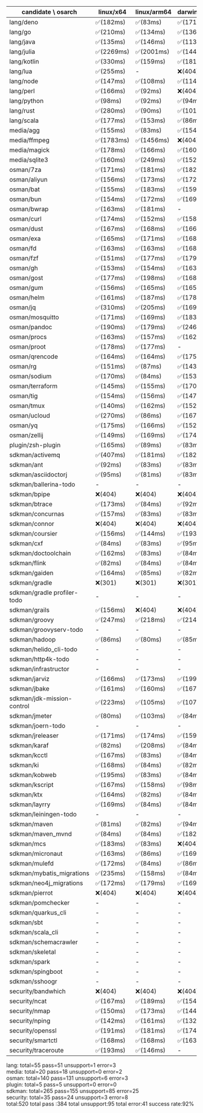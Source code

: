| candidate \ osarch | linux/x64 | linux/arm64 | darwin/x64 | darwin/arm64 | win/x64 |
| ------------------ | ----------- | ------------ | ---------- | --------- | ------- |
|lang/deno | ✅(182ms) | ✅(83ms) | ✅(171ms) | ✅(162ms) | ✅(195ms) |
|lang/go | ✅(210ms) | ✅(134ms) | ✅(136ms) | ✅(136ms) | ✅(137ms) |
|lang/java | ✅(135ms) | ✅(146ms) | ✅(113ms) | ✅(128ms) | ✅(125ms) |
|lang/julia | ✅(2269ms) | ✅(2001ms) | ✅(1443ms) | ✅(1788ms) | ✅(1565ms) |
|lang/kotlin | ✅(330ms) | ✅(159ms) | ✅(181ms) | ✅(163ms) | ✅(157ms) |
|lang/lua | ✅(255ms) | - | ❌(404)| ❌(404)| ✅(214ms) |
|lang/node | ✅(147ms) | ✅(108ms) | ✅(114ms) | ✅(109ms) | ✅(110ms) |
|lang/perl | ✅(166ms) | ✅(92ms) | ❌(404)| ✅(168ms) | ✅(362ms) |
|lang/python | ✅(98ms) | ✅(92ms) | ✅(94ms) | ✅(101ms) | ✅(95ms) |
|lang/rust | ✅(280ms) | ✅(90ms) | ✅(101ms) | ✅(93ms) | ✅(93ms) |
|lang/scala | ✅(177ms) | ✅(153ms) | ✅(86ms) | ✅(85ms) | ✅(84ms) |
|media/agg | ✅(155ms) | ✅(83ms) | ✅(154ms) | ✅(149ms) | ✅(212ms) |
|media/ffmpeg | ✅(1783ms) | ✅(1456ms) | ❌(404)| ✅(1396ms) | ✅(1408ms) |
|media/magick | ✅(178ms) | ✅(166ms) | ✅(160ms) | ✅(198ms) | ❌(404)|
|media/sqlite3 | ✅(160ms) | ✅(249ms) | ✅(152ms) | ✅(156ms) | ✅(157ms) |
|osman/7za | ✅(171ms) | ✅(181ms) | ✅(182ms) | ✅(159ms) | ✅(175ms) |
|osman/aliyun | ✅(156ms) | ✅(173ms) | ✅(172ms) | ✅(165ms) | ✅(164ms) |
|osman/bat | ✅(155ms) | ✅(183ms) | ✅(159ms) | ✅(180ms) | ✅(158ms) |
|osman/bun | ✅(154ms) | ✅(172ms) | ✅(169ms) | ✅(164ms) | ❌(404)|
|osman/bwrap | ✅(163ms) | ✅(181ms) | - | - | - |
|osman/curl | ✅(174ms) | ✅(152ms) | ✅(158ms) | ✅(173ms) | ✅(157ms) |
|osman/dust | ✅(167ms) | ✅(168ms) | ✅(166ms) | ✅(174ms) | ✅(185ms) |
|osman/exa | ✅(165ms) | ✅(171ms) | ✅(168ms) | ✅(157ms) | ✅(170ms) |
|osman/fd | ✅(163ms) | ✅(163ms) | ✅(168ms) | ✅(91ms) | ✅(172ms) |
|osman/fzf | ✅(151ms) | ✅(177ms) | ✅(179ms) | ✅(164ms) | ✅(157ms) |
|osman/gh | ✅(153ms) | ✅(154ms) | ✅(163ms) | ✅(177ms) | ✅(155ms) |
|osman/gost | ✅(177ms) | ✅(198ms) | ✅(168ms) | ✅(151ms) | ✅(151ms) |
|osman/gum | ✅(156ms) | ✅(165ms) | ✅(165ms) | ✅(159ms) | ✅(156ms) |
|osman/helm | ✅(161ms) | ✅(187ms) | ✅(178ms) | ✅(148ms) | ✅(160ms) |
|osman/jq | ✅(310ms) | ✅(205ms) | ✅(169ms) | ✅(152ms) | ✅(154ms) |
|osman/mosquitto | ✅(171ms) | ✅(169ms) | ✅(183ms) | ✅(175ms) | ✅(178ms) |
|osman/pandoc | ✅(190ms) | ✅(179ms) | ✅(246ms) | ✅(192ms) | ✅(197ms) |
|osman/procs | ✅(163ms) | ✅(157ms) | ✅(162ms) | ✅(164ms) | ✅(155ms) |
|osman/proot | ✅(178ms) | ✅(177ms) | - | - | - |
|osman/qrencode | ✅(164ms) | ✅(164ms) | ✅(175ms) | ✅(180ms) | ✅(150ms) |
|osman/rg | ✅(151ms) | ✅(87ms) | ✅(143ms) | ✅(85ms) | ✅(146ms) |
|osman/sodium | ✅(170ms) | ✅(84ms) | ✅(153ms) | ✅(159ms) | ✅(149ms) |
|osman/terraform | ✅(145ms) | ✅(155ms) | ✅(170ms) | ✅(143ms) | ✅(180ms) |
|osman/tig | ✅(154ms) | ✅(156ms) | ✅(147ms) | ✅(156ms) | ❌(404)|
|osman/tmux | ✅(140ms) | ✅(162ms) | ✅(152ms) | ✅(148ms) | ✅(177ms) |
|osman/ucloud | ✅(270ms) | ✅(86ms) | ✅(167ms) | ✅(156ms) | ✅(141ms) |
|osman/yq | ✅(175ms) | ✅(166ms) | ✅(152ms) | ✅(183ms) | ✅(226ms) |
|osman/zellij | ✅(149ms) | ✅(169ms) | ✅(174ms) | ✅(156ms) | ❌(404)|
|plugin/zsh-plugin | ✅(165ms) | ✅(89ms) | ✅(83ms) | ✅(84ms) | ✅(97ms) |
|sdkman/activemq | ✅(407ms) | ✅(181ms) | ✅(182ms) | ✅(183ms) | ✅(392ms) |
|sdkman/ant | ✅(92ms) | ✅(83ms) | ✅(83ms) | ✅(85ms) | ✅(81ms) |
|sdkman/asciidoctorj | ✅(95ms) | ✅(81ms) | ✅(83ms) | ✅(84ms) | ✅(83ms) |
|sdkman/ballerina-todo | - | - | - | - | - |
|sdkman/bpipe | ❌(404)| ❌(404)| ❌(404)| ❌(404)| ❌(404)|
|sdkman/btrace | ✅(173ms) | ✅(84ms) | ✅(92ms) | ✅(84ms) | ✅(149ms) |
|sdkman/concurnas | ✅(157ms) | ✅(83ms) | ✅(83ms) | ✅(83ms) | ✅(83ms) |
|sdkman/connor | ❌(404)| ❌(404)| ❌(404)| ❌(404)| ❌(404)|
|sdkman/coursier | ✅(156ms) | ✅(144ms) | ✅(193ms) | ✅(85ms) | ❌(404)|
|sdkman/cxf | ✅(84ms) | ✅(83ms) | ✅(95ms) | ✅(88ms) | ✅(81ms) |
|sdkman/doctoolchain | ✅(162ms) | ✅(83ms) | ✅(84ms) | ✅(145ms) | ✅(84ms) |
|sdkman/flink | ✅(82ms) | ✅(84ms) | ✅(84ms) | ✅(94ms) | ✅(82ms) |
|sdkman/gaiden | ✅(164ms) | ✅(85ms) | ✅(82ms) | ✅(84ms) | ✅(83ms) |
|sdkman/gradle | ❌(301)| ❌(301)| ❌(301)| ❌(301)| ❌(301)|
|sdkman/gradle profiler-todo | - | - | - | - | - |
|sdkman/grails | ✅(156ms) | ❌(404)| ❌(404)| ✅(83ms) | ✅(83ms) |
|sdkman/groovy | ✅(247ms) | ✅(218ms) | ✅(214ms) | ✅(211ms) | ✅(215ms) |
|sdkman/groovyserv-todo | - | - | - | - | - |
|sdkman/hadoop | ✅(86ms) | ✅(80ms) | ✅(85ms) | ✅(84ms) | ✅(84ms) |
|sdkman/helido_cli-todo | - | - | - | - | - |
|sdkman/http4k-todo | - | - | - | - | - |
|sdkman/infrastructor | - | - | - | - | - |
|sdkman/jarviz | ✅(166ms) | ✅(173ms) | ✅(199ms) | ✅(251ms) | ✅(198ms) |
|sdkman/jbake | ✅(161ms) | ✅(160ms) | ✅(167ms) | ✅(84ms) | ✅(84ms) |
|sdkman/jdk-mission-control | ✅(223ms) | ✅(105ms) | ✅(107ms) | ✅(104ms) | ✅(106ms) |
|sdkman/jmeter | ✅(80ms) | ✅(103ms) | ✅(84ms) | ✅(84ms) | ✅(82ms) |
|sdkman/joern-todo | - | - | - | - | - |
|sdkman/jreleaser | ✅(171ms) | ✅(174ms) | ✅(159ms) | ✅(166ms) | ❌(404)|
|sdkman/karaf | ✅(82ms) | ✅(208ms) | ✅(84ms) | ✅(85ms) | ✅(87ms) |
|sdkman/kcctl | ✅(167ms) | ✅(83ms) | ✅(84ms) | ✅(83ms) | ✅(83ms) |
|sdkman/ki | ✅(168ms) | ✅(84ms) | ✅(82ms) | ✅(82ms) | ✅(82ms) |
|sdkman/kobweb | ✅(195ms) | ✅(83ms) | ✅(84ms) | ✅(84ms) | ✅(82ms) |
|sdkman/kscript | ✅(167ms) | ✅(158ms) | ✅(98ms) | ✅(84ms) | ✅(85ms) |
|sdkman/ktx | ✅(164ms) | ✅(82ms) | ✅(84ms) | ✅(85ms) | ✅(83ms) |
|sdkman/layrry | ✅(169ms) | ✅(84ms) | ✅(84ms) | ✅(85ms) | ✅(82ms) |
|sdkman/leiningen-todo | - | - | - | - | - |
|sdkman/maven | ✅(81ms) | ✅(82ms) | ✅(94ms) | ✅(83ms) | ✅(81ms) |
|sdkman/maven_mvnd | ✅(84ms) | ✅(84ms) | ✅(182ms) | ✅(151ms) | ✅(171ms) |
|sdkman/mcs | ✅(183ms) | ✅(83ms) | ❌(404)| ✅(180ms) | ✅(168ms) |
|sdkman/micronaut | ✅(163ms) | ✅(86ms) | ✅(169ms) | ✅(154ms) | ✅(178ms) |
|sdkman/mulefd | ✅(172ms) | ✅(84ms) | ✅(86ms) | ✅(82ms) | ✅(83ms) |
|sdkman/mybatis_migrations | ✅(235ms) | ✅(158ms) | ✅(84ms) | ✅(83ms) | ✅(151ms) |
|sdkman/neo4j_migrations | ✅(172ms) | ✅(179ms) | ✅(169ms) | ✅(164ms) | ✅(157ms) |
|sdkman/pierrot | ❌(404)| ❌(404)| ❌(404)| ❌(404)| ❌(404)|
|sdkman/pomchecker | - | - | - | - | - |
|sdkman/quarkus_cli | - | - | - | - | - |
|sdkman/sbt | - | - | - | - | - |
|sdkman/scala_cli | - | - | - | - | - |
|sdkman/schemacrawler | - | - | - | - | - |
|sdkman/skeletal | - | - | - | - | - |
|sdkman/spark | - | - | - | - | - |
|sdkman/spingboot | - | - | - | - | - |
|sdkman/sshoogr | - | - | - | - | - |
|security/bandwhich | ❌(404)| ❌(404)| ❌(404)| ❌(404)| ❌(404)|
|security/ncat | ✅(167ms) | ✅(189ms) | ✅(154ms) | ✅(149ms) | ❌(400)|
|security/nmap | ✅(150ms) | ✅(173ms) | ✅(144ms) | ✅(137ms) | ❌(400)|
|security/nping | ✅(142ms) | ✅(161ms) | ✅(132ms) | ✅(147ms) | ❌(400)|
|security/openssl | ✅(191ms) | ✅(181ms) | ✅(174ms) | ✅(167ms) | ✅(173ms) |
|security/smartctl | ✅(168ms) | ✅(168ms) | ✅(163ms) | ✅(188ms) | ✅(173ms) |
|security/traceroute | ✅(193ms) | ✅(146ms) | - | - | - |


lang: total=55 pass=51 unsupport=1 error=3  
media: total=20 pass=18 unsupport=0 error=2  
osman: total=140 pass=131 unsupport=6 error=3  
plugin: total=5 pass=5 unsupport=0 error=0  
sdkman: total=265 pass=155 unsupport=85 error=25  
security: total=35 pass=24 unsupport=3 error=8  
total:520  total pass :384  total unsupport:95  total error:41  success rate:92% 